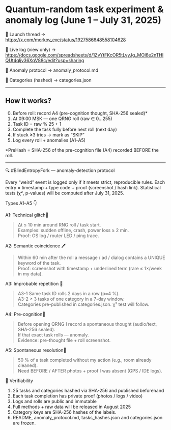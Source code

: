 # Quantum-random task experiment & anomaly log (June 1 – July 31, 2025)

🔗 Launch thread → https://x.com/morkov_exe/status/1927586648558104628

🔗 Live log (view
only) → https://docs.google.com/spreadsheets/d/1ZvYtFKcOR5tLvyJg_MOl6e2nTHIQUt4qljv36XqV88c/edit?usp=sharing

📄 Anomaly protocol → anomaly_protocol.md

📄 Categories (hashed) → categories.json

---

## How it works?

0. Before roll: record A4 (pre-cognition thought, SHA-256 sealed)*
1. At 09:00 MSK — one QRNG roll (raw ∈ 0...255)
2. Task ID = raw % 25 + 1
3. Complete the task fully before next roll (next day)
4. If stuck ≥3 tries → mark as “SKIP”
5. Log every roll + anomalies (A1–A5)

*PreHash = SHA-256 of the pre-cognition file (A4) recorded BEFORE the roll.

---

🔍 #BlindEntropyFork — anomaly-detection protocol

Every “weird” event is logged only if it meets strict, reproducible rules.
Each entry = timestamp + type code + proof (screenshot / hash link).
Statistical tests (χ², p-values) will be computed after July 31, 2025.

Types A1–A5 👇

A1: Technical glitch🤖
> Δt ≤ 10 min around RNG roll / task start.  
> Examples: sudden offline, crash, power loss ≥ 2 min.  
> Proof: OS log / router LED / ping trace.

A2: Semantic coincidence 🖊️
> Within 60 min after the roll a message / ad /
> dialog contains a UNIQUE keyword of the task.  
> Proof: screenshot with timestamp + underlined term (rare ≤ 1×/week in my data).

A3: Improbable repetition 🔁
> A3-1 Same task ID rolls 2 days in a row (p≈4 %).  
> A3-2 ≥ 3 tasks of one category in a 7-day window.  
> Categories pre-published in categories.json. χ² test will follow.

A4: Pre-cognition💭
> Before opening QRNG I record a spontaneous thought (audio/text, SHA-256 sealed).  
> If that exact task rolls — anomaly.  
> Evidence: pre-thought file + roll screenshot.

A5: Spontaneous resolution🎲
> 50 % of a task completed without my action (e.g., room already cleaned).  
> Need BEFORE / AFTER photos + proof I was absent (GPS / IDE logs).

📁 Verifiability

1) 25 tasks and categories hashed via SHA-256 and published beforehand
2) Each task completion has private proof (photos / logs / video)
3) Logs and rolls are public and immutable
4) Full methods + raw data will be released in August 2025
5) Category keys are SHA-256 hashes of the labels.
6) README, anomaly_protocol.md, tasks_hashes.json and categories.json are frozen.